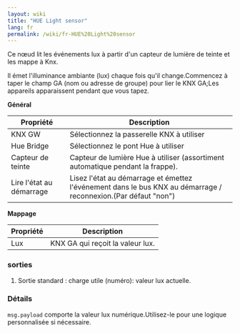 ```yaml
---
layout: wiki
title: "HUE Light sensor"
lang: fr
permalink: /wiki/fr-HUE%20Light%20sensor
---
```

Ce nœud lit les événements lux à partir d'un capteur de lumière de teinte et les mappe à Knx. 

Il émet l'illuminance ambiante (lux) chaque fois qu'il change.Commencez à taper le champ GA (nom ou adresse de groupe) pour lier le KNX GA;Les appareils apparaissent pendant que vous tapez.

**Général**

| Propriété | Description |
|-|-|
|KNX GW |Sélectionnez la passerelle KNX à utiliser |
|Hue Bridge |Sélectionnez le pont Hue à utiliser |
|Capteur de teinte |Capteur de lumière Hue à utiliser (assortiment automatique pendant la frappe). |
|Lire l'état au démarrage |Lisez l'état au démarrage et émettez l'événement dans le bus KNX au démarrage / reconnexion.(Par défaut "non") |

**Mappage**

|Propriété |Description |
|-|-|
|Lux |KNX GA qui reçoit la valeur lux.|

### sorties

1. Sortie standard
: charge utile (numéro): valeur lux actuelle.

### Détails

`msg.payload` comporte la valeur lux numérique.Utilisez-le pour une logique personnalisée si nécessaire.
